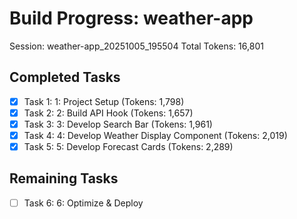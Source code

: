 # Build Progress: weather-app
Session: weather-app_20251005_195504
Total Tokens: 16,801

## Completed Tasks
- [x] Task 1: 1: Project Setup (Tokens: 1,798)
- [x] Task 2: 2: Build API Hook (Tokens: 1,657)
- [x] Task 3: 3: Develop Search Bar (Tokens: 1,961)
- [x] Task 4: 4: Develop Weather Display Component (Tokens: 2,019)
- [x] Task 5: 5: Develop Forecast Cards (Tokens: 2,289)

## Remaining Tasks
- [ ] Task 6: 6: Optimize & Deploy
